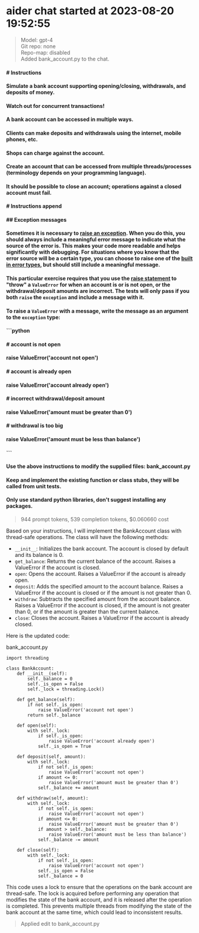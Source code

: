 
# aider chat started at 2023-08-20 19:52:55

> Model: gpt-4  
> Git repo: none  
> Repo-map: disabled  
> Added bank_account.py to the chat.  

#### # Instructions  
####   
#### Simulate a bank account supporting opening/closing, withdrawals, and deposits of money.  
#### Watch out for concurrent transactions!  
####   
#### A bank account can be accessed in multiple ways.  
#### Clients can make deposits and withdrawals using the internet, mobile phones, etc.  
#### Shops can charge against the account.  
####   
#### Create an account that can be accessed from multiple threads/processes (terminology depends on your programming language).  
####   
#### It should be possible to close an account; operations against a closed account must fail.  
#### # Instructions append  
####   
#### ## Exception messages  
####   
#### Sometimes it is necessary to [raise an exception](https://docs.python.org/3/tutorial/errors.html#raising-exceptions). When you do this, you should always include a **meaningful error message** to indicate what the source of the error is. This makes your code more readable and helps significantly with debugging. For situations where you know that the error source will be a certain type, you can choose to raise one of the [built in error types](https://docs.python.org/3/library/exceptions.html#base-classes), but should still include a meaningful message.  
####   
#### This particular exercise requires that you use the [raise statement](https://docs.python.org/3/reference/simple_stmts.html#the-raise-statement) to "throw" a `ValueError` for when an account is or is not open, or the withdrawal/deposit amounts are incorrect. The tests will only pass if you both `raise` the `exception` and include a message with it.  
####   
#### To raise a `ValueError` with a message, write the message as an argument to the `exception` type:    
####   
####   
#### ```python  
#### # account is not open  
#### raise ValueError('account not open')  
####   
#### # account is already open  
#### raise ValueError('account already open')  
####   
#### # incorrect withdrawal/deposit amount  
#### raise ValueError('amount must be greater than 0')  
####   
#### # withdrawal is too big  
#### raise ValueError('amount must be less than balance')  
#### ```  
#### ####  
####   
#### Use the above instructions to modify the supplied files: bank_account.py  
#### Keep and implement the existing function or class stubs, they will be called from unit tests.  
#### Only use standard python libraries, don't suggest installing any packages.  
> 944 prompt tokens, 539 completion tokens, $0.060660 cost  

Based on your instructions, I will implement the BankAccount class with thread-safe operations. The class will have the following methods:

- `__init__`: Initializes the bank account. The account is closed by default and its balance is 0.
- `get_balance`: Returns the current balance of the account. Raises a ValueError if the account is closed.
- `open`: Opens the account. Raises a ValueError if the account is already open.
- `deposit`: Adds the specified amount to the account balance. Raises a ValueError if the account is closed or if the amount is not greater than 0.
- `withdraw`: Subtracts the specified amount from the account balance. Raises a ValueError if the account is closed, if the amount is not greater than 0, or if the amount is greater than the current balance.
- `close`: Closes the account. Raises a ValueError if the account is already closed.

Here is the updated code:

bank_account.py
```
import threading

class BankAccount:
    def __init__(self):
        self._balance = 0
        self._is_open = False
        self._lock = threading.Lock()

    def get_balance(self):
        if not self._is_open:
            raise ValueError('account not open')
        return self._balance

    def open(self):
        with self._lock:
            if self._is_open:
                raise ValueError('account already open')
            self._is_open = True

    def deposit(self, amount):
        with self._lock:
            if not self._is_open:
                raise ValueError('account not open')
            if amount <= 0:
                raise ValueError('amount must be greater than 0')
            self._balance += amount

    def withdraw(self, amount):
        with self._lock:
            if not self._is_open:
                raise ValueError('account not open')
            if amount <= 0:
                raise ValueError('amount must be greater than 0')
            if amount > self._balance:
                raise ValueError('amount must be less than balance')
            self._balance -= amount

    def close(self):
        with self._lock:
            if not self._is_open:
                raise ValueError('account not open')
            self._is_open = False
            self._balance = 0
```
This code uses a lock to ensure that the operations on the bank account are thread-safe. The lock is acquired before performing any operation that modifies the state of the bank account, and it is released after the operation is completed. This prevents multiple threads from modifying the state of the bank account at the same time, which could lead to inconsistent results.

> Applied edit to bank_account.py  
